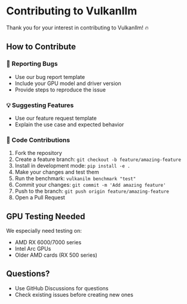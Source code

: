 # Contributing to VulkanIlm

Thank you for your interest in contributing to VulkanIlm! 🔥

## How to Contribute

### 🐛 Reporting Bugs
- Use our bug report template
- Include your GPU model and driver version
- Provide steps to reproduce the issue

### 💡 Suggesting Features
- Use our feature request template
- Explain the use case and expected behavior

### 🔧 Code Contributions
1. Fork the repository
2. Create a feature branch: `git checkout -b feature/amazing-feature`
3. Install in development mode: `pip install -e .`
4. Make your changes and test them
5. Run the benchmark: `vulkanilm benchmark "test"`
6. Commit your changes: `git commit -m 'Add amazing feature'`
7. Push to the branch: `git push origin feature/amazing-feature`
8. Open a Pull Request

## GPU Testing Needed
We especially need testing on:
- AMD RX 6000/7000 series
- Intel Arc GPUs
- Older AMD cards (RX 500 series)

## Questions?
- Use GitHub Discussions for questions
- Check existing issues before creating new ones

